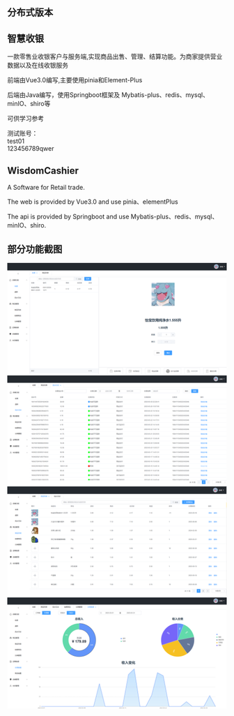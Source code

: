 ## 分布式版本
## 智慧收银
一款零售业收银客户与服务端,实现商品出售、管理、结算功能。为商家提供营业数据以及在线收银服务

前端由Vue3.0编写,主要使用pinia和Element-Plus

后端由Java编写，使用Springboot框架及 Mybatis-plus、redis、mysql、minIO、shiro等

可供学习参考


测试账号：\
    test01\
    123456789qwer

## WisdomCashier

A Software for Retail trade.

The web is provided by Vue3.0 and use pinia、elementPlus

The api is provided by Springboot and use Mybatis-plus、redis、mysql、minIO、shiro.


## 部分功能截图
![img.png](img.png)
![img_1.png](img_1.png)
![img_2.png](img_2.png)
![img_3.png](img_3.png)